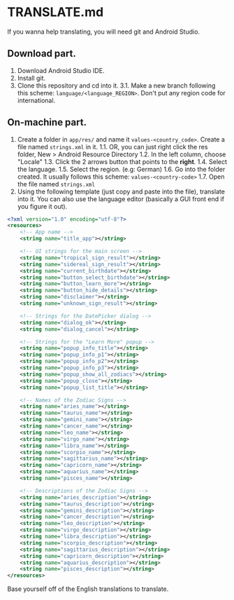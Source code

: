 # TRANSLATE.md

If you wanna help translating, you will need git and Android Studio.

## Download part.
1. Download Android Studio IDE.
2. Install git.
3. Clone this repository and cd into it.
3.1. Make a new branch following this scheme: `language/<language_REGION>`. Don't put any region code for international.

## On-machine part.
1. Create a folder in `app/res/` and name it `values-<country_code>`. Create a file named `strings.xml` in it.
1.1. OR, you can just right click the res folder, New > Android Resource Directory
1.2. In the left column, choose "Locale"
1.3. Click the 2 arrows button that points to the **right**.
1.4. Select the language.
1.5. Select the region. (e.g: German)
1.6. Go into the folder created. It usually follows this scheme: `values-<country-code>`
1.7. Open the file named `strings.xml`
2. Using the following template (just copy and paste into the file), translate into it. You can also use the language editor (basically a GUI front end if you figure it out).

```xml
<?xml version="1.0" encoding="utf-8"?>
<resources>
    <!-- App name -->
    <string name="title_app"></string>

    <!-- UI strings for the main screen -->
    <string name="tropical_sign_result"></string>
    <string name="sidereal_sign_result"></string>
    <string name="current_birthdate"></string>
    <string name="button_select_birthdate"></string>
    <string name="button_learn_more"></string>
    <string name="button_hide_details"></string>
    <string name="disclaimer"></string>
    <string name="unknown_sign_result"></string>

    <!-- Strings for the DatePicker dialog -->
    <string name="dialog_ok"></string>
    <string name="dialog_cancel"></string>

    <!-- Strings for the "Learn More" popup -->
    <string name="popup_info_title"></string>
    <string name="popup_info_p1"></string>
    <string name="popup_info_p2"></string>
    <string name="popup_info_p3"></string>
    <string name="popup_show_all_zodiacs"></string>
    <string name="popup_close"></string>
    <string name="popup_list_title"></string>

    <!-- Names of the Zodiac Signs -->
    <string name="aries_name"></string>
    <string name="taurus_name"></string>
    <string name="gemini_name"></string>
    <string name="cancer_name"></string>
    <string name="leo_name"></string>
    <string name="virgo_name"></string>
    <string name="libra_name"></string>
    <string name="scorpio_name"></string>
    <string name="sagittarius_name"></string>
    <string name="capricorn_name"></string>
    <string name="aquarius_name"></string>
    <string name="pisces_name"></string>

    <!-- Descriptions of the Zodiac Signs -->
    <string name="aries_description"></string>
    <string name="taurus_description"></string>
    <string name="gemini_description"></string>
    <string name="cancer_description"></string>
    <string name="leo_description"></string>
    <string name="virgo_description"></string>
    <string name="libra_description"></string>
    <string name="scorpio_description"></string>
    <string name="sagittarius_description"></string>
    <string name="capricorn_description"></string>
    <string name="aquarius_description"></string>
    <string name="pisces_description"></string>
</resources>
```

Base yourself off of the English translations to translate.